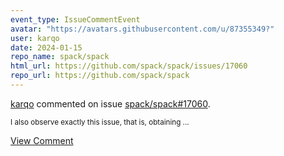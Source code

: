 ```yaml
---
event_type: IssueCommentEvent
avatar: "https://avatars.githubusercontent.com/u/87355349?"
user: karqo
date: 2024-01-15
repo_name: spack/spack
html_url: https://github.com/spack/spack/issues/17060
repo_url: https://github.com/spack/spack
---
```


<a href='https://github.com/karqo' target='_blank'>karqo</a> commented on issue <a href='https://github.com/spack/spack/issues/17060' target='_blank'>spack/spack#17060</a>.

<small>I also observe exactly this issue, that is, obtaining...</small>

<a href='https://github.com/spack/spack/issues/17060' target='_blank'>View Comment</a>